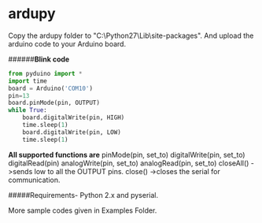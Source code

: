 # ardupy
Copy the ardupy folder to "C:\Python27\Lib\site-packages". And upload the arduino code to your Arduino board.

######**Blink code**
````python
from pyduino import *
import time
board = Arduino('COM10')
pin=13
board.pinMode(pin, OUTPUT)
while True:
    board.digitalWrite(pin, HIGH)
    time.sleep(1)
    board.digitalWrite(pin, LOW)
    time.sleep(1)
````
**All supported functions are**
pinMode(pin, set_to)
digitalWrite(pin, set_to)
digitalRead(pin)
analogWrite(pin, set_to)
analogRead(pin, set_to)
closeAll()       ->sends low to all the OUTPUT pins.
close()          ->closes the serial for communication.

#####Requirements- 
Python 2.x and pyserial.

More sample codes given in Examples Folder.
